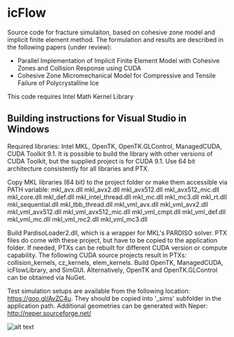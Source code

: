 # icFlow
Source code for fracture simulaiton, based on cohesive zone model and implicit finite element method. The formulation and results are described in the following papers (under review):
* Parallel Implementation of Implicit Finite Element Model with Cohesive Zones and Collision Response using CUDA
* Cohesive Zone Micromechanical Model for Compressive and Tensile Failure of Polycrystalline Ice

This code requires Intel Math Kernel Library

## Building instructions for Visual Studio in Windows

Required libraries: Intel MKL, OpenTK, OpenTK.GLControl, ManagedCUDA, CUDA Toolkit 9.1. It is possible to build the library with other versions of CUDA Toolkit, but the supplied project is for CUDA 9.1. Use 64 bit architecture consistently for all libraries and PTX.

Copy MKL libraries (64 bit) to the project folder or make them accessible via PATH variable:
mkl_avx.dll
mkl_avx2.dll
mkl_avx512.dll
mkl_avx512_mic.dll
mkl_core.dll
mkl_def.dll
mkl_intel_thread.dll
mkl_mc.dll
mkl_mc3.dll
mkl_rt.dll
mkl_sequential.dll
mkl_tbb_thread.dll
mkl_vml_avx.dll
mkl_vml_avx2.dll
mkl_vml_avx512.dll
mkl_vml_avx512_mic.dll
mkl_vml_cmpt.dll
mkl_vml_def.dll
mkl_vml_mc.dll
mkl_vml_mc2.dll
mkl_vml_mc3.dll

Build PardisoLoader2.dll, which is a wrapper for MKL's PARDISO solver. PTX files do come with these project, but have to be copied to the application folder. If needed, PTXs can be rebuilt for different CUDA version or compute capability. The following CUDA source projects result in PTXs: collision_kernels, cz_kernels, elem_kernels. Build OpenTK, ManagedCUDA, icFlowLibrary, and SimGUI. Alternatively, OpenTK and OpenTK.GLControl can be obtained via NuGet.

Test simulation setups are available from the following location: https://goo.gl/AvZC4u. They should be copied into '_sims' subfolder in the application path.
Additional geometries can be generated with Neper: http://neper.sourceforge.net/

![alt text](https://github.com/igorg520b/icFlow/blob/master/icFlow.png?raw=true)
